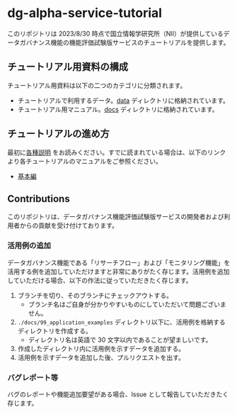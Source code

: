# dg-alpha-service-tutorial

このリポジトリは 2023/8/30 時点で国立情報学研究所（NII）が提供しているデータガバナンス機能の機能評価試験版サービスのチュートリアルを提供します。

## チュートリアル用資料の構成

チュートリアル用資料は以下の二つのカテゴリに分類されます。

* チュートリアルで利用するデータ。[data](./data/) ディレクトリに格納されています。
* チュートリアル用マニュアル。[docs](./docs/) ディレクトリに格納されています。

## チュートリアルの進め方

最初に[各種説明](./docs/top.md) をお読みください。すでに読まれている場合は、以下のリンクより各チュートリアルのマニュアルをご参照ください。

* [基本編](./docs/02_basic/top.md)

## Contributions

このリポジトリは、データガバナンス機能評価試験版サービスの開発者および利用者からの貢献を受け付けております。

### 活用例の追加

データガバナンス機能である「リサーチフロー」および「モニタリング機能」を活用する例を追加していただけますと非常にありがたく存じます。活用例を追加していただける場合、以下の作法に従っていただきたく存じます。

1. ブランチを切り、そのブランチにチェックアウトする。
    * ブランチ名はご自身が分かりやすいものにしていただいて問題ございません。
1. `./docs/99_application_examples` ディレクトリ以下に、活用例を格納するディレクトリを作成する。
    * ディレクトリ名は英語で 30 文字以内であることが望ましいです。
1. 作成したディレクトリ内に活用例を示すデータを追加する。
1. 活用例を示すデータを追加した後、プルリクエストを出す。

### バグレポート等

バグのレポートや機能追加要望がある場合、Issue として報告していただきたく存じます。
